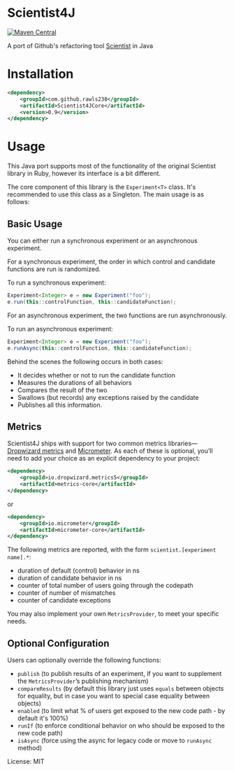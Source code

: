 # Scientist4J

[![Maven Central](https://maven-badges.herokuapp.com/maven-central/com.github.rawls238/Scientist4J/badge.svg)](https://maven-badges.herokuapp.com/maven-central/com.github.rawls238/Scientist4J)

A port of Github's refactoring tool [Scientist](https://github.com/github/scientist) in Java

# Installation

```xml
<dependency>
    <groupId>com.github.rawls238</groupId>
    <artifactId>Scientist4JCore</artifactId>
    <version>0.9</version>
</dependency>
```
# Usage

This Java port supports most of the functionality of the original Scientist library in Ruby, however its interface is a bit different.

The core component of this library is the `Experiment<T>` class. It's recommended to use this class as a Singleton. The main usage is as follows:

## Basic Usage

You can either run a synchronous experiment or an asynchronous experiment.

For a synchronous experiment, the order in which control and candidate functions are run is randomized.

To run a synchronous experiment:

```java
Experiment<Integer> e = new Experiment("foo");
e.run(this::controlFunction, this::candidateFunction);
```

For an asynchronous experiment, the two functions are run asynchronously.

To run an asynchronous experiment:

```java
Experiment<Integer> e = new Experiment("foo");
e.runAsync(this::controlFunction, this::candidateFunction);
```

Behind the scenes the following occurs in both cases:
* It decides whether or not to run the candidate function
* Measures the durations of all behaviors
* Compares the result of the two
* Swallows (but records) any exceptions raised by the candidate
* Publishes all this information.


## Metrics

Scientist4J ships with support for two common metrics libraries—[Dropwizard metrics](https://dropwizard.github.io/metrics/)
 and [Micrometer](https://micrometer.io). As each of these is optional, you’ll need to add your choice as an explicit dependency to your project:

```xml
<dependency>
    <groupId>io.dropwizard.metrics5</groupId>
    <artifactId>metrics-core</artifactId>
</dependency>
```
or
```xml
<dependency>
    <groupId>io.micrometer</groupId>
    <artifactId>micrometer-core</artifactId>
</dependency>
```

The following metrics are reported, with the form `scientist.[experiment name].*`:

* duration of default (control) behavior in ns
* duration of candidate behavior in ns
* counter of total number of users going through the codepath
* counter of number of mismatches
* counter of candidate exceptions

You may also implement your own `MetricsProvider`, to meet your specific needs.

## Optional Configuration

Users can optionally override the following functions:

* `publish` (to publish results of an experiment, if you want to supplement the `MetricsProvider`’s publishing mechanism)
* `compareResults` (by default this library just uses `equals` between objects for equality, but in case you want to special case equality between objects)
* `enabled` (to limit what % of users get exposed to the new code path - by default it's 100%)
* `runIf` (to enforce conditional behavior on who should be exposed to the new code path)
* `isAsync` (force using the async for legacy code or move to `runAsync` method)


License: MIT
